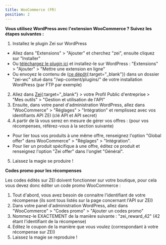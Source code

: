 ```yaml
---
title: WooCommerce (FR)
position: 2
---
```


**Vous utilisez WordPress avec l'extension WooCommerce ? Suivez les étapes suivantes :**

1. Installez le plugin Zei sur WordPress
  * Allez dans "Extensions" > "Ajouter" et cherchez "zei", ensuite cliquez sur "Installer"
  * Ou [téléchargez le plugin ici](https://wordpress.org/plugins-wp/zero-ecoimpact-woocommerce/) et installez-le sur
  WordPress : "Extensions" > "Ajouter" > "Mettre une extension en ligne"
  * Ou envoyez le contenu de ([ce dépôt](https://github.com/zei-world/api-woocommerce){:target="_blank"}) dans un dossier "zei-wc" situé dans "/wp-content/plugins/" de votre installation WordPress (par FTP par exemple)
2. Allez dans [Zei](https://zei-world.com){:target="_blank"} > votre Profil Public d'entreprise > "Mes outils" > "Gestion et utilisation de l'API"
3. Ensuite, dans votre panel d'administration WordPress, allez dans "WooCommerce" > "Réglages" > "Intégration" et remplissez avec vos identifiants API ZEI (clé API et API secret)
4. A partir de là vous serez en mesure de gérer vos offres : (pour vos récompenses, référez-vous à la section suivante)
  * Pour lier tous vos produits à une même offre, renseignez l'option "Global offer" dans WooCommerce" > "Réglages" > "Intégration".
  * Pour lier un produit spécifique à une offre, éditez ce produit et renseignez l'option "Zei offer" dans l'onglet "Général".
5. Laissez la magie se produire !

**Codes promo pour les récompenses**

Les codes édités sur ZEI doivent fonctionner sur votre boutique, pour cela vous devez donc éditer un code promo WooCommerce :

1. Tout d'abord, vous avez besoin de connaitre l'identifiant de votre récompense (ils sont tous listés sur la page concernant l'API sur ZEI)
2. Dans votre panel d'administration WordPress, allez dans "WooCommerce" > "Codes promo" > "Ajouter un codes promo"
3. Nommez-le EXACTEMENT de la manière suivante : "zei_reward_42" (42 étant l'identifiant de la récompense)
4. Editez le coupon de la manière que vous voulez (correspondant à votre récompense sur ZEI)
5. Laissez la magie se reproduire !
